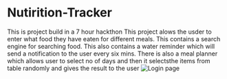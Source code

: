 # Nutirition-Tracker
This is project build in a 7 hour hackthon
This project alows the usder to enter what food they have eaten for different meals.
This contains a search engine for searching food.
This also contains a water reminder which will send a notification to the user every six mins.
There is also a meal planner which allows user to select no of days and then it selectsthe items from table randomly and gives the result to the user
![Login page](https://user-images.githubusercontent.com/46615961/108815003-c184f000-75d9-11eb-874f-40ea3c4b57de.JPG)
